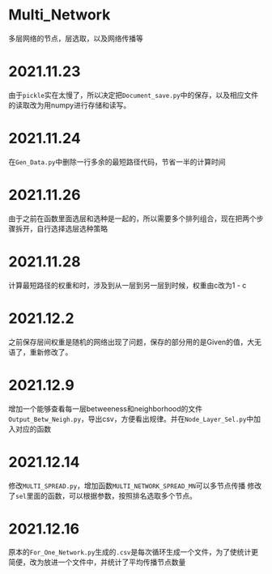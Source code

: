 # Multi_Network
多层网络的节点，层选取，以及网络传播等



# 2021.11.23  

由于`pickle`实在太慢了，所以决定把`Document_save.py`中的保存，以及相应文件的读取改为用numpy进行存储和读写。

# 2021.11.24  

在`Gen_Data.py`中删除一行多余的最短路径代码，节省一半的计算时间  

# 2021.11.26  

由于之前在函数里面选层和选种是一起的，所以需要多个排列组合，现在把两个步骤拆开，自行选择选层选种策略

# 2021.11.28  

计算最短路径的权重和时，涉及到从一层到另一层到时候，权重由c改为1 - c  

# 2021.12.2  

之前保存层间权重是随机的网络出现了问题，保存的部分用的是Given的值，大无语了，重新修改了。

# 2021.12.9  

增加一个能够查看每一层betweeness和neighborhood的文件`Output_Betw_Neigh.py`，导出csv，方便看出规律。并在`Node_Layer_Sel.py`中加入对应的函数

# 2021.12.14

修改`MULTI_SPREAD.py`，增加函数`MULTI_NETWORK_SPREAD_MN`可以多节点传播
修改了`sel`里面的函数，可以根据参数，按照排名选取多个节点。

# 2021.12.16  

原本的`For_One_Network.py`生成的`.csv`是每次循环生成一个文件，为了使统计更简便，改为放进一个文件中，并统计了平均传播节点数量
